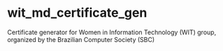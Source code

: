 # wit_md_certificate_gen
Certificate generator for Women in Information Technology (WIT) group, organized by the Brazilian Computer Society (SBC)
